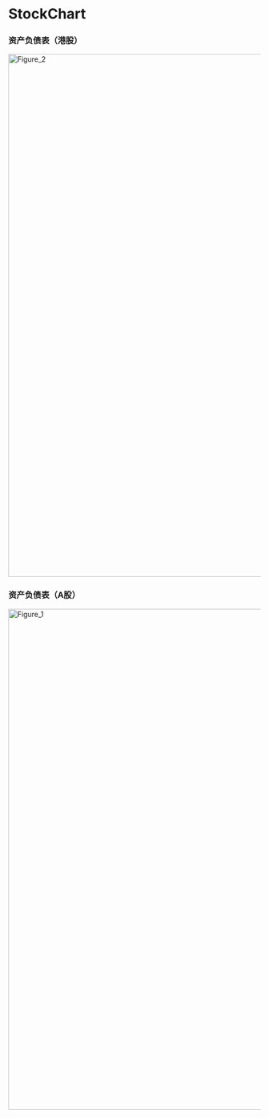# StockChart

### 资产负债表（港股）
<img width="1920" height="1044" alt="Figure_2" src="https://github.com/user-attachments/assets/6fa1c0ac-155f-402a-95fb-9369d8d215a8" />

### 资产负债表（A股）
<img width="1600" height="1000" alt="Figure_1" src="https://github.com/user-attachments/assets/5bf7bf10-1eac-426d-a91c-96480a2e2109" />
